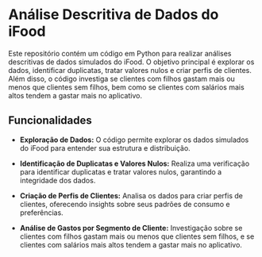 # Análise Descritiva de Dados do iFood

Este repositório contém um código em Python para realizar análises descritivas de dados simulados do iFood. O objetivo principal é explorar os dados, identificar duplicatas, tratar valores nulos e criar perfis de clientes. Além disso, o código investiga se clientes com filhos gastam mais ou menos que clientes sem filhos, bem como se clientes com salários mais altos tendem a gastar mais no aplicativo.

## Funcionalidades

- **Exploração de Dados:** O código permite explorar os dados simulados do iFood para entender sua estrutura e distribuição.
  
- **Identificação de Duplicatas e Valores Nulos:** Realiza uma verificação para identificar duplicatas e tratar valores nulos, garantindo a integridade dos dados.

- **Criação de Perfis de Clientes:** Analisa os dados para criar perfis de clientes, oferecendo insights sobre seus padrões de consumo e preferências.

- **Análise de Gastos por Segmento de Cliente:** Investigação sobre se clientes com filhos gastam mais ou menos que clientes sem filhos, e se clientes com salários mais altos tendem a gastar mais no aplicativo.
